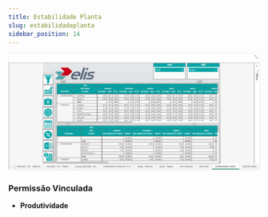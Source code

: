 ```yaml
---
title: Estabilidade Planta
slug: estabilidadeplanta
sidebar_position: 14
---
```


![Alt text](image-14.png)





### Permissão Vinculada

- **Produtividade**